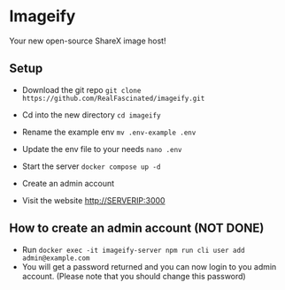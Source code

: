 # Imageify

Your new open-source ShareX image host!

## Setup

- Download the git repo `git clone https://github.com/RealFascinated/imageify.git`

- Cd into the new directory `cd imageify`
- Rename the example env `mv .env-example .env`
- Update the env file to your needs `nano .env`
- Start the server `docker compose up -d`
- Create an admin account
- Visit the website <http://SERVERIP:3000>

## How to create an admin account (NOT DONE)

- Run `docker exec -it imageify-server npm run cli user add admin@example.com`
- You will get a password returned and you can now login to you admin account. (Please note that you should change this password)
